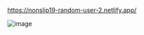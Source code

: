 https://nonslip19-random-user-2.netlify.app/

![image](https://user-images.githubusercontent.com/88439875/147889689-7d6646de-09d6-4f59-93e1-716a3e52db66.png)
